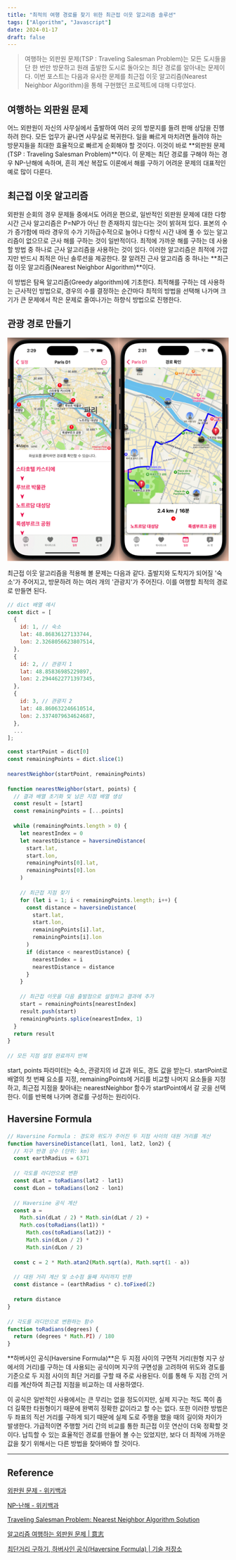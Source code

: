 ```yaml
---
title: "최적의 여행 경로를 찾기 위한 최근접 이웃 알고리즘 솔루션"
tags: ["Algorithm", "Javascript"]
date: 2024-01-17
draft: false
---
```


> 여행하는 외판원 문제(TSP : Traveling Salesman Problem)는 모든 도시들을 단 한 번만 방문하고 원래 출발한 도시로 돌아오는 최단 경로를 알아내는 문제이다. 이번 포스트는 다음과 유사한 문제를 최근접 이웃 알고리즘(Nearest Neighbor Algorithm)을 통해 구현했던 프로젝트에 대해 다루었다.

## 여행하는 외판원 문제

어느 외판원이 자신의 사무실에서 출발하여 여러 곳의 방문지를 들려 판매 상담을 진행하려 한다. 모든 업무가 끝나면 사무실로 복귀한다. 일을 빠르게 마치려면 들려야 하는 방문지들을 최대한 효율적으로 빠르게 순회해야 할 것이다. 이것이 바로 **외판원 문제(TSP : Traveling Salesman Problem)**이다. 이 문제는 최단 경로를 구해야 하는 경우 NP-난해에 속하며, 흔히 계산 복잡도 이론에서 해를 구하기 어려운 문제의 대표적인 예로 많이 다룬다.

## 최근접 이웃 알고리즘

외판원 순회의 경우 문제들 중에서도 어려운 편으로, 일반적인 외판원 문제에 대한 다항 시간 근사 알고리즘은 P=NP가 아닌 한 존재하지 않는다는 것이 밝혀져 있다. 표본의 수가 증가함에 따라 경우의 수가 기하급수적으로 늘어나 다항식 시간 내에 풀 수 있는 알고리즘이 없으므로 근사 해를 구하는 것이 일반적이다. 최적에 가까운 해를 구하는 데 사용할 방법 중 하나로 근사 알고리즘을 사용하는 것이 있다. 이러한 알고리즘은 최적에 가깝지만 반드시 최적은 아닌 솔루션을 제공한다. 잘 알려진 근사 알고리즘 중 하나는 **최근접 이웃 알고리즘(Nearest Neighbor Algorithm)**이다.

이 방법은 탐욕 알고리즘(Greedy algorithm)에 기초한다. 최적해를 구하는 데 사용하는 근사적인 방법으로, 경우의 수를 결정하는 순간마다 최적의 방법을 선택해 나가며 크기가 큰 문제에서 작은 문제로 줄여나가는 하향식 방법으로 진행한다.

## 관광 경로 만들기

<img alt='ui01' src='https://raw.githubusercontent.com/yhuj79/blog-assets/main/240117/ui01.png'>

최근접 이웃 알고리즘을 적용해 볼 문제는 다음과 같다. 출발지와 도착지가 되어질 '숙소'가 주어지고, 방문하려 하는 여러 개의 '관광지'가 주어진다. 이를 여행할 최적의 경로로 만들면 된다.

```javascript
// dict 배열 예시
const dict = [
  {
    id: 1, // 숙소
    lat: 48.86836127133744,
    lon: 2.3268056623807514,
  },
  {
    id: 2, // 관광지 1
    lat: 48.85836985229897,
    lon: 2.2944622771397345,
  },
  {
    id: 3, // 관광지 2
    lat: 48.860632246610514,
    lon: 2.3374079634624687,
  },
  ...
];
```

```javascript
const startPoint = dict[0]
const remainingPoints = dict.slice(1)

nearestNeighbor(startPoint, remainingPoints)

function nearestNeighbor(start, points) {
  // 결과 배열 초기화 및 남은 지점 배열 생성
  const result = [start]
  const remainingPoints = [...points]

  while (remainingPoints.length > 0) {
    let nearestIndex = 0
    let nearestDistance = haversineDistance(
      start.lat,
      start.lon,
      remainingPoints[0].lat,
      remainingPoints[0].lon
    )

    // 최근접 지점 찾기
    for (let i = 1; i < remainingPoints.length; i++) {
      const distance = haversineDistance(
        start.lat,
        start.lon,
        remainingPoints[i].lat,
        remainingPoints[i].lon
      )
      if (distance < nearestDistance) {
        nearestIndex = i
        nearestDistance = distance
      }
    }

    // 최근접 이웃을 다음 출발점으로 설정하고 결과에 추가
    start = remainingPoints[nearestIndex]
    result.push(start)
    remainingPoints.splice(nearestIndex, 1)
  }
  return result
}

// 모든 지점 설정 완료까지 반복
```

start, points 파라미터는 숙소, 관광지의 id 값과 위도, 경도 값을 받는다. startPoint로 배열의 첫 번째 요소를 지정, remainingPoints에 거리를 비교할 나머지 요소들을 지정하고, 최근접 지점을 찾아내는 nearestNeighbor 함수가 startPoint에서 갈 곳을 선택한다. 이를 반복해 나가며 경로를 구성하는 원리이다.

## Haversine Formula

```javascript
// Haversine Formula : 경도와 위도가 주어진 두 지점 사이의 대원 거리를 계산
function haversineDistance(lat1, lon1, lat2, lon2) {
  // 지구 반경 상수 (단위: km)
  const earthRadius = 6371

  // 각도를 라디안으로 변환
  const dLat = toRadians(lat2 - lat1)
  const dLon = toRadians(lon2 - lon1)

  // Haversine 공식 계산
  const a =
    Math.sin(dLat / 2) * Math.sin(dLat / 2) +
    Math.cos(toRadians(lat1)) *
      Math.cos(toRadians(lat2)) *
      Math.sin(dLon / 2) *
      Math.sin(dLon / 2)

  const c = 2 * Math.atan2(Math.sqrt(a), Math.sqrt(1 - a))

  // 대원 거리 계산 및 소수점 둘째 자리까지 반환
  const distance = (earthRadius * c).toFixed(2)

  return distance
}

// 각도를 라디안으로 변환하는 함수
function toRadians(degrees) {
  return (degrees * Math.PI) / 180
}
```

**하버사인 공식(Haversine Formula)**은 두 지점 사이의 구면적 거리(원형 지구 상에서의 거리)를 구하는 데 사용되는 공식이며 지구의 구면성을 고려하여 위도와 경도를 기준으로 두 지점 사이의 최단 거리를 구할 때 주로 사용된다. 이를 통해 두 지점 간의 거리를 계산하여 최근접 지점을 비교하는 데 사용하였다.

이 공식은 일반적인 사용에서는 큰 무리는 없을 정도이지만, 실제 지구는 적도 쪽이 좀 더 길쭉한 타원형이기 때문에 완벽히 정확한 값이라고 할 수는 없다. 또한 이러한 방법은 두 좌표의 직선 거리를 구하게 되기 때문에 실제 도로 주행을 했을 때의 길이와 차이가 발생한다. 가급적이면 주행할 거리 간의 비교를 통한 최근접 이웃 연산이 더욱 정확할 것이다. 납득할 수 있는 효율적인 경로를 만들어 볼 수는 있었지만, 보다 더 최적에 가까운 값을 찾기 위해서는 다른 방법을 찾아봐야 할 것이다.

---

## Reference

[외판원 문제 - 위키백과](https://ko.wikipedia.org/wiki/%EC%99%B8%ED%8C%90%EC%9B%90_%EB%AC%B8%EC%A0%9C)

[NP-난해 - 위키백과](https://ko.wikipedia.org/wiki/NP-%EB%82%9C%ED%95%B4)

[Traveling Salesman Problem: Nearest Neighbor Algorithm Solution](https://blog.devgenius.io/traveling-salesman-problem-nearest-neighbor-algorithm-solution-e78399d0ab0c)

[알고리즘 여행하는 외판원 문제 | 意志](https://gwnuysw.github.io/jekyll/update/2018/04/06/algorithm.html)

[최단거리 구하기, 하버사인 공식(Haversine Formula) | 기술 저장소](https://kayuse88.github.io/haversine/)
